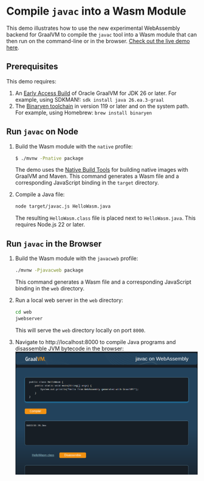 # Compile `javac` into a Wasm Module

This demo illustrates how to use the new experimental WebAssembly backend for GraalVM to compile the `javac` tool into a Wasm module that can then run on the command-line or in the browser. [Check out the live demo here](https://graalvm.github.io/graalvm-demos/native-image/wasm-javac/).

## Prerequisites

This demo requires:

1. An [Early Access Build](https://github.com/graalvm/oracle-graalvm-ea-builds) of Oracle GraalVM for JDK 26 or later.
    For example, using SDKMAN!: `sdk install java 26.ea.3-graal`
2. The [Binaryen toolchain](https://github.com/WebAssembly/binaryen) in version 119 or later and on the system path.
    For example, using Homebrew: `brew install binaryen`

## Run `javac` on Node

1. Build the Wasm module with the `native` profile:
    ```bash
    $ ./mvnw -Pnative package
    ```
    The demo uses the [Native Build Tools](https://graalvm.github.io/native-build-tools/latest/index.html) for building native images with GraalVM and Maven.
    This command generates a Wasm file and a corresponding JavaScript binding in the `target` directory.

2. Compile a Java file:
    ```bash
    node target/javac.js HelloWasm.java
    ```
    The resulting `HelloWasm.class` file is placed next to `HelloWasm.java`.
    This requires Node.js 22 or later.

## Run `javac` in the Browser

1. Build the Wasm module with the `javacweb` profile:
    ```bash
    ./mvnw -Pjavacweb package
    ```
    This command generates a Wasm file and a corresponding JavaScript binding in the `web` directory.

2. Run a local web server in the `web` directory:
    ```bash
    cd web
    jwebserver
    ```
    This will serve the `web` directory locally on port `8000`.

3. Navigate to http://localhost:8000 to compile Java programs and disassemble JVM bytecode in the browser:
![](images/screenshot.png)

